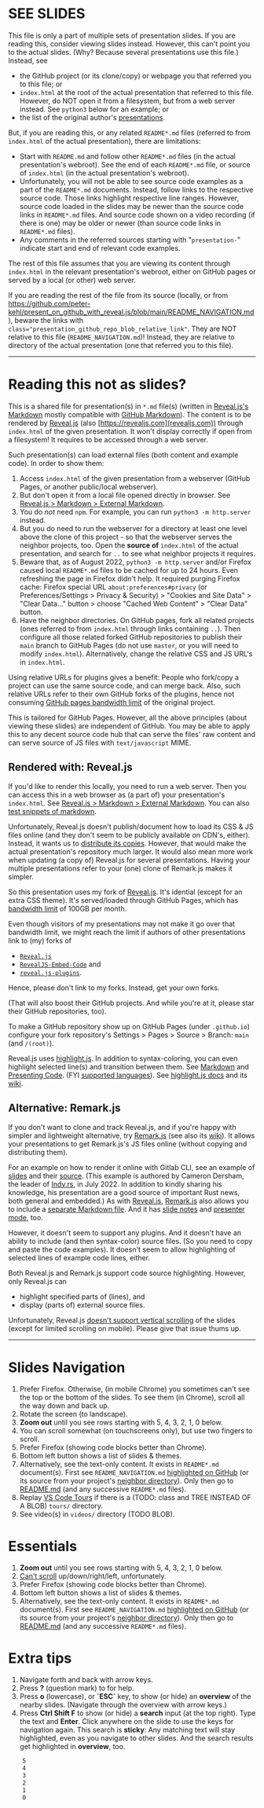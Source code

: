 <!-- .slide: data-visibility="hidden" -->

# SEE SLIDES

This file is only a part of multiple sets of presentation slides. If you are reading this, consider
viewing slides instead. However, this can't point you to the actual slides. (Why? Because several
presentations use this file.) Instead, see

- the GitHub project (or its clone/copy) or webpage you that referred you to this file; or
- `index.html` at the root of the actual presentation that referred to this file. However, do NOT
  open it from a filesystem, but from a web server instead. See `python3` below for an example; or
- the list of the original author's
  [presentations](https://github.com/peter-kehl/peter-kehl/blob/main/README.md).

But, if you are reading this, or any related `README*.md` files (referred to from `index.html` of
the actual presentation), there are limitations:

- Start with `README.md` and follow other `README*.md` files (in the actual presentation's webroot).
  See the end of each `README*.md` file, or source of `index.html` (in the actual presentation's
  webroot).
- Unfortunately, you will not be able to see source code examples as a part of the `README*.md`
  documents. Instead, follow links to the respective source code. Those links highlight respective
  line ranges. However, source code loaded in the slides may be newer than the source code links in
  `README*.md` files. And source code shown on a video recording (if there is one) may be older or
  newer (than source code links in `README*.md` files).
- Any comments in the referred sources starting with "`presentation-`" indicate start and end of
  relevant code examples.

The rest of this file assumes that you are viewing its content through `index.html` in the relevant
presentation's webroot, either on GitHub pages or served by a local (or other) web server.

If you are reading the rest of the file from its source (locally, or from
<https://github.com/peter-kehl/present_on_github_with_reveal.js/blob/main/README_NAVIGATION.md>),
beware the links with `class="presentation_github_repo_blob_relative_link"`. They are NOT relative
to this file (`README_NAVIGATION.md`)! Instead, they are relative to directory of the actual
presentation (one that referred you to this file).

---

<!-- .slide: data-visibility="hidden" -->
# Reading this not as slides?

This is a shared file for presentation(s) in `*.md` file(s) (written in [Reveal.js's
Markdown](https://revealjs.com/markdown) mostly compatible with [GitHub
Markdown](https://github.github.com/gfm/)). The content is to be rendered by
[Reveal.js](https://github.com/hakimel/reveal.js) (also [https://revealjs.com](revealjs.com))
through `index.html` of the given presentation. It won't display correctly if open from a
filesystem! It requires to be accessed through a web server.

Such presentation(s) can load external files (both content and example code). In order to show them:

 1. Access `index.html` of the given presentation from a webserver (GitHub Pages, or another
    public/local webserver).
 2. But don't open it from a local file opened directly in browser. See [Reveal.js > Markdown >
    External Markdown](https://revealjs.com/markdown/#external-markdown).
 3. You do _not_ need `npm`. For example, you can run `python3 -m http.server` instead.
 4. But you do need to run the webserver for a directory at least one level above the clone of this
    project - so that the webserver serves the neighbor projects, too. Open the **source of**
    `index.html` of the actual presentation, and search for `..` to see what neighbor projects it
    requires.
 5. Beware that, as of August 2022, `python3 -m http.server` and/or Firefox caused local
    `README*.md` files to be cached for up to 24 hours. Even refreshing the page in Firefox didn't
    help. It required purging Firefox cache: Firefox special URL `about:preferences#privacy` (or
    Preferences/Settings > Privacy & Security) > "Cookies and Site Data" > "Clear Data..." button >
    choose "Cached Web Content" > "Clear Data" button.
 6. Have the neighbor directories. On GitHub pages, fork all related projects (ones referred to from
    `index.html` through links containing `..`). Then configure all those related forked GitHub
    repositories to publish their `main` branch to GitHub Pages (do not use `master`, or you will
    need to modify `index.html`). Alternatively, change the relative CSS and JS URL's in
    `index.html`.

Using relative URLs for plugins gives a benefit: People who fork/copy a project can use the same
source code, and can merge back. Also, such relative URLs refer to their own GitHub forks of the
plugins, hence not consuming [GitHub pages bandwidth
limit](https://docs.github.com/en/pages/getting-started-with-github-pages/about-github-pages#usage-limits)
of the original project.

This is tailored for GitHub Pages. However, all the above principles (about viewing these slides)
are independent of GitHub. You may be able to apply this to any decent source code hub that can
serve the files' raw content and can serve source of JS files with `text/javascript` MIME.

## Rendered with: Reveal.js

If you'd like to render this locally, you need to run a web server. Then you can access this in a
web browser as (a part of) your presentation's `index.html`. See [Reveal.js > Markdown > External
Markdown](https://revealjs.com/markdown/#external-markdown). You can also [test snippets of
markdown](https://marked.js.org/demo).

Unfortunately, Reveal.js doesn't publish/document how to load its CSS & JS files online (and they
don't seem to be publicly available on CDN's, either). Instead, it wants us to [distribute its
copies](https://revealjs.com/installation). However, that would make the actual presentation's
repository much larger. It would also mean more work when updating (a copy of) Reveal.js for several
presentations. Having your multiple presentations refer to your (one) clone of Remark.js makes it
simpler.

So this presentation uses my fork of [Reveal.js](https://github.com/hakimel/reveal.js). It's
idential (except for an extra CSS theme). It's served/loaded through GitHub Pages, which has
[bandwidth
limit](https://docs.github.com/en/pages/getting-started-with-github-pages/about-github-pages#usage-limits)
of 100GB per month.

Even though visitors of my presentations may not make it go over that bandwidth limit, we might
reach the limit if authors of other presentations link to (my) forks of

- [`Reveal.js`](https://github.com/hakimel/reveal.js/)
- [`RevealJS-Embed-Code`](https://github.com/befocken/revealjs-embed-code/) and
- [`reveal.js-plugins`](https://github.com/rajgoel/reveal.js-plugins).

Hence, please don't link to my forks. Instead, get your own forks.

(That will also boost their GitHub projects. And while you're at it, please star their GitHub
repositories, too).

To make a GitHub repository show up on GitHub Pages (under `.github.io`) configure your fork
repository's Settings > Pages > Source > Branch: `main` (and `/(root)`).

Reveal.js uses [highlight.js](https://highlightjs.org/usage). In addition to syntax-coloring, you
can even highlight selected line(s) and transition between them. See
[Markdown](https://revealjs.com/markdown) and [Presenting Code](https://revealjs.com/code). (FYI
[supported languages](https://highlightjs.readthedocs.io/en/latest/supported-languages.html)). See
[highlight.js docs](https://highlightjs.readthedocs.io/en/latest) and its
[wiki](https://github.com/highlightjs/highlight.js/wiki).

## Alternative: Remark.js

If you don't want to clone and track Reveal.js, and if you're happy with simpler and lightweight
alternative, try [Remark.js](https://remarkjs.com) (see also its
[wiki](https://github.com/gnab/remark/wiki)). It allows your presentations to get Remark.js's JS
files online (without copying and distributing them).

For an example on how to render it online with Gitlab CLI, see an example of
[slides](https://gitlab.com/indyrs/july2022) and their
[source](https://gitlab.com/indyrs/july2022/-/blob/main/index.html). (This example is authored by
Cameron Dersham, the leader of [Indy.rs](https://indy.rs), in July 2022. In addition to kindly
sharing his knowledge, his presentation are a good source of important Rust news, both general and
embedded.) As with [Reveal.js](revealjs.com), [Remark.js](https://remarkjs.com) also allows you to
include a [separate Markdown file](https://github.com/gnab/remark/wiki#external-markdown=). And it
has [slide notes](https://github.com/gnab/remark/wiki/Markdown#slide-notes=) and [presenter
mode](https://github.com/gnab/remark/wiki#getting-started=), too.

However, it doesn't seem to support any plugins. And it doesn't have an ability to include (and then
syntax-color) source files. (So you need to copy and paste the code examples). It doesn't seem to
allow highlighting of selected lines of example code lines, either.

Both Reveal.js and Remark.js support code source highlighting. However, only Reveal.js can

- highlight specified parts of (lines), and
- display (parts of) external source files.

Unfortunately, Reveal.js [doesn't support vertical
scrolling](https://github.com/hakimel/reveal.js/issues/118) of the slides (except for limited
scrolling on mobile). Please give that issue thums up.

---

# Slides Navigation

<!-- Can't apply https://revealjs.com/markdown/#element-attributes like .element: class="..."
     to list items. That doesn't add the class to the whole list item, but it adds the class only to
     an auto-generated paragraph in that list item.
     Having a whole list inside a <span class="only_on_mobile">...</span> doesn't work either
     (Reveal.js then doesn't generate an HTML list).
     Yet another try: We can't write <ol class="..."> and </ol> as raw HTML and have the list items
     entered in Markdown - they don't get transformed to HTML.
     Hence, we write raw HTML. For that we disable
     https://github.com/DavidAnson/vscode-markdownlint > MD033.
-->
<!-- markdownlint-disable MD033 -->
<ol class="only_on_mobile">
   <li class="only_in_chrome">Prefer Firefox. Otherwise, (in mobile Chrome) you sometimes can't see
   the top or the bottom of the slides. To see them (in Chrome), scroll all the way down and back
   up.</li>
   <li class="only_on_portrait">Rotate the screen (to landscape).</li>
   <li><strong>Zoom out</strong> until you see rows starting with 5, 4, 3, 2, 1, 0 below.</li>
   <li>You can scroll somewhat (on touchscreens only), but use two fingers to scroll.</li>
   <li class="only_in_chrome">Prefer Firefox (showing code blocks better than Chrome).</li>
   <li>Bottom left button shows a list of slides & themes.</li>
   <li>Alternatively, see the text-only content. It exists in <code>README*.md</code> document(s). First see <code>README_NAVIGATION.md</code> <a href="https://github.com/peter-kehl/present_on_github_with_reveal.js/blob/main/README_NAVIGATION.md">highlighted on GitHub</a><span class="hide_on_github_pages"> (or its source from your project's <a href="../present_on_github_with_reveal.js/README_NAVIGATION.md">neighbor directory</a>)</span>. Only then go to <a href="README.md" class="presentation_github_repo_blob_relative_link">README.md<!-- "README.md" --></a> (and any successive <code>README*.md</code> files).</li>
   <li>Replay <a href="https://marketplace.visualstudio.com/items?itemName=vsls-contrib.codetour">VS Code Tours</a> if there is a (TODO: class and TREE INSTEAD OF A BLOB) <code>tours/</code> directory.</li>
   <li>See video(s) in <code>videos/</code> directory (TODO BLOB).</li>
</ol>
<h1 class="only_on_computer">Essentials</h1>
<ol class="only_on_computer">
   <li><strong>Zoom out</strong> until you see rows starting with 5, 4, 3, 2, 1, 0 below.</li>
   <li><a href="https://github.com/hakimel/reveal.js/issues/118">Can't scroll</a>
       up/down/right/left, unfortunately.</li>
   <li>Prefer Firefox (showing code blocks better than Chrome).</li>
   <li>Bottom left button shows a list of slides & themes.</li>
   <li>Alternatively, see the text-only content. It exists in <code>README*.md</code> document(s). First see <code>README_NAVIGATION.md</code> <a href="https://github.com/peter-kehl/present_on_github_with_reveal.js/blob/main/README_NAVIGATION.md">highlighted on GitHub</a><span class="hide_on_github_pages"> (or its source from your project's <a href="../present_on_github_with_reveal.js/README_NAVIGATION.md">neighbor directory</a>)</span>. Only then go to <a href="README.md" class="presentation_github_repo_blob_relative_link">README.md<!-- "README.md" --></a> (and any successive <code>README*.md</code> files).</li>
</ol>
<h1 class="only_on_computer">Extra tips</h1>
<ol class="only_on_computer">
   <li>Navigate forth and back with arrow keys.</li>
   <li>Press <strong>?</strong> (question mark) to for help.</li>
   <li>Press <strong>o</strong> (lowercase), or <strong>`ESC`</strong> key, to show (or hide) an
       <strong>overview</strong> of the nearby slides. (Navigate through the overview with arrow
       keys.)</li>
   <li>Press <strong>Ctrl Shift F</strong> to show (or hide) a <strong>search</strong> input
       (at the top right). Type the text and <strong>Enter</strong>. Click anywhere on the slide
       to use the keys for navigation again. This search is <strong>sticky</strong>: Any matching
       text will stay highlighted, even as you navigate to other slides. And the search results get
       highlighted in <strong>overview</strong>, too.</li>
</ol>
<!-- markdownlint-enable MD033 -->

```html
    5
    4
    3
    2
    1
    0
```
